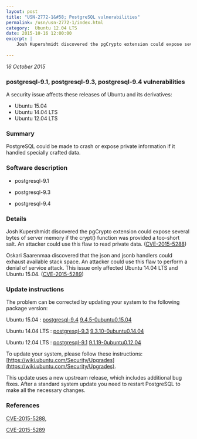 ```yaml
---
layout: post
title: "USN-2772-1&#58; PostgreSQL vulnerabilities"
permalink: /usn/usn-2772-1/index.html
category:  Ubuntu 12.04 LTS
date: 2015-10-16 12:00:00
excerpt: |
    Josh Kupershmidt discovered the pgCrypto extension could expose several bytes of server memory if the crypt() function was provided a too-short salt. An attacker could use this flaw to read private data. ([CVE-2015-5288](http://people.ubuntu.com/~ubuntu-security/cve/CVE-2015-5288))
    
--- 
```

 
 

*16 October 2015*

### postgresql-9.1, postgresql-9.3, postgresql-9.4 vulnerabilities

A security issue affects these releases of Ubuntu and its derivatives:

* Ubuntu 15.04
* Ubuntu 14.04 LTS
* Ubuntu 12.04 LTS

### Summary

PostgreSQL could be made to crash or expose private information if it handled specially crafted data.

### Software description

* postgresql-9.1 

* postgresql-9.3 

* postgresql-9.4 

### Details

Josh Kupershmidt discovered the pgCrypto extension could expose several bytes of server memory if the crypt() function was provided a too-short salt. An attacker could use this flaw to read private data. ([CVE-2015-5288](http://people.ubuntu.com/~ubuntu-security/cve/CVE-2015-5288))

Oskari Saarenmaa discovered that the json and jsonb handlers could exhaust available stack space. An attacker could use this flaw to perform a denial of service attack. This issue only affected Ubuntu 14.04 LTS and Ubuntu 15.04. ([CVE-2015-5289](http://people.ubuntu.com/~ubuntu-security/cve/CVE-2015-5289)) 

### Update instructions

The problem can be corrected by updating your system to the following package version:

Ubuntu 15.04
 : [postgresql-9.4](https://launchpad.net/ubuntu/+source/postgresql-9.4) <span> [9.4.5-0ubuntu0.15.04](https://launchpad.net/ubuntu/+source/postgresql-9.4/9.4.5-0ubuntu0.15.04) </span> 

Ubuntu 14.04 LTS
 : [postgresql-9.3](https://launchpad.net/ubuntu/+source/postgresql-9.3) <span> [9.3.10-0ubuntu0.14.04](https://launchpad.net/ubuntu/+source/postgresql-9.3/9.3.10-0ubuntu0.14.04) </span> 

Ubuntu 12.04 LTS
 : [postgresql-9.1](https://launchpad.net/ubuntu/+source/postgresql-9.1) <span> [9.1.19-0ubuntu0.12.04](https://launchpad.net/ubuntu/+source/postgresql-9.1/9.1.19-0ubuntu0.12.04) </span> 

To update your system, please follow these instructions: [https://wiki.ubuntu.com/Security/Upgrades](https://wiki.ubuntu.com/Security/Upgrades).

This update uses a new upstream release, which includes additional bug fixes. After a standard system update you need to restart PostgreSQL to make all the necessary changes. 

### References

 
 [CVE-2015-5288](http://people.ubuntu.com/~ubuntu-security/cve/CVE-2015-5288), 

 [CVE-2015-5289](http://people.ubuntu.com/~ubuntu-security/cve/CVE-2015-5289)
 

